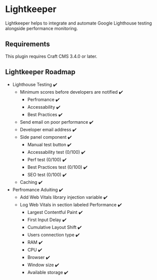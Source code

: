# Lightkeeper

Lightkeeper helps to integrate and automate Google Lighthouse testing alongside performance monitoring.

## Requirements

This plugin requires Craft CMS 3.4.0 or later.

## Lightkeeper Roadmap

* Lighthouse Testing ✔️
    * Minimum scores before developers are notified ✔️
        * Perfromance ✔️
        * Accessability ✔️
        * Best Practices ✔️
    * Send email on poor performance ✔️
    * Developer email address ✔️
    * Side panel component ✔️
        * Manual test button ✔️
        * Accessability test (0/100) ✔️
        * Perf test (0/100) ✔️
        * Best Practices test (0/100) ✔️
        * SEO test (0/100) ✔️
    * Caching ✔️
* Perfromance Aduiting ✔️
    * Add Web Vitals library injection variable ✔️
    * Log Web Vitals in section labeled Performance ✔️
        * Largest Contentful Paint ✔️
        * First Input Delay ✔️
        * Cumulative Layout Shift ✔️
        * Users connection type ✔️
        * RAM ✔️
        * CPU ✔️
        * Browser ✔️
        * Window size ✔️
        * Available storage ✔️
